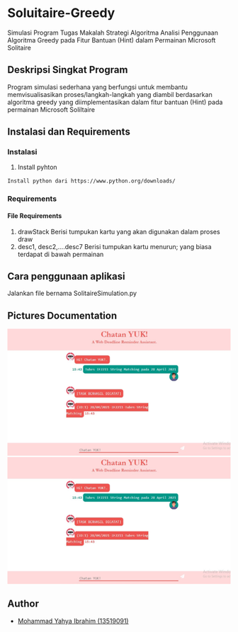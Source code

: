 # Soluitaire-Greedy
Simulasi Program Tugas Makalah Strategi Algoritma
Analisi Penggunaan Algoritma Greedy pada Fitur Bantuan (Hint) dalam Permainan Microsoft Solitaire

## Deskripsi Singkat Program
Program simulasi sederhana yang berfungsi untuk membantu memvisualisasikan proses/langkah-langkah yang diambil berdasarkan algoritma greedy yang diimplementasikan dalam fitur bantuan (Hint) pada permainan Microsoft Soliltaire

## Instalasi dan Requirements

### Instalasi
1. Install pyhton
```
Install python dari https://www.python.org/downloads/
```

### Requirements
#### File Requirements
1. drawStack
Berisi tumpukan kartu yang akan digunakan dalam proses draw
2. desc1, desc2,....desc7
Berisi tumpukan kartu menurun; yang biasa terdapat di bawah permainan 

## Cara penggunaan aplikasi
Jalankan file bernama SolitaireSimulation.py

## Pictures Documentation
![ChatanYuk](https://github.com/hilalhmdy/tubes-3-stima/blob/main/img/ChatanYuk.png)
![ChatanYuk](https://github.com/hilalhmdy/tubes-3-stima/blob/main/img/ChatanYuk.png)

## Author
- [Mohammad  Yahya Ibrahim (13519091)](https://github.com/ibrahimyahyaa)